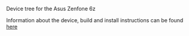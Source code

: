 Device tree for the Asus Zenfone 6z

Information about the device, build and install instructions can be found [here](http://wiki.lineageos.org/devices/I01WD/)
